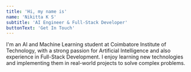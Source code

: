 ```yaml
---
title: 'Hi, my name is'
name: 'Nikitta K S'
subtitle: 'AI Engineer & Full-Stack Developer'
buttonText: 'Get In Touch'
---
```


I'm an AI and Machine Learning student at Coimbatore Institute of Technology, with a strong passion for Artificial Intelligence and also experience in Full-Stack Development. I enjoy learning new technologies and implementing them in real-world projects to solve complex problems.
